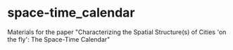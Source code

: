 # space-time_calendar
Materials for the paper "Characterizing the Spatial Structure(s) of Cities 'on the fly': The Space-Time Calendar"
